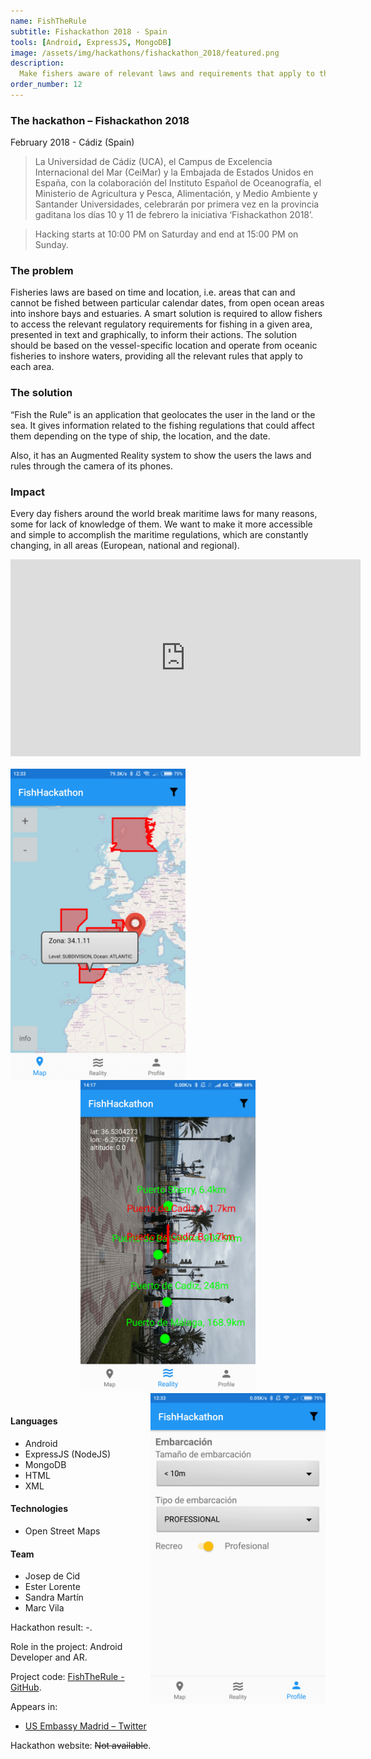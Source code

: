 ```yaml
---
name: FishTheRule
subtitle: Fishackathon 2018 - Spain
tools: [Android, ExpressJS, MongoDB]
image: /assets/img/hackathons/fishackathon_2018/featured.png
description:
  Make fishers aware of relevant laws and requirements that apply to the areas they work.
order_number: 12
---
```


### The hackathon – Fishackathon 2018

February 2018 - Cádiz (Spain)

> La Universidad de Cádiz (UCA), el Campus de Excelencia Internacional del Mar (CeiMar) y la
> Embajada de Estados Unidos en España, con la colaboración del Instituto Español de Oceanografía,
> el Ministerio de Agricultura y Pesca, Alimentación, y Medio Ambiente y Santander Universidades,
> celebrarán por primera vez en la provincia gaditana los días 10 y 11 de febrero la iniciativa
> ‘Fishackathon 2018’.

> Hacking starts at 10:00 PM on Saturday and end at 15:00 PM on Sunday.

### The problem

Fisheries laws are based on time and location, i.e. areas that can and cannot be fished between
particular calendar dates, from open ocean areas into inshore bays and estuaries. A smart solution
is required to allow fishers to access the relevant regulatory requirements for fishing in a given
area, presented in text and graphically, to inform their actions. The solution should be based on
the vessel-specific location and operate from oceanic fisheries to inshore waters, providing all the
relevant rules that apply to each area.

### The solution

“Fish the Rule” is an application that geolocates the user in the land or the sea. It gives
information related to the fishing regulations that could affect them depending on the type of ship,
the location, and the date.

Also, it has an Augmented Reality system to show the users the laws and rules through the camera of
its phones.

### Impact

Every day fishers around the world break maritime laws for many reasons, some for lack of knowledge
of them. We want to make it more accessible and simple to accomplish the maritime regulations, which
are constantly changing, in all areas (European, national and regional).

<div style="text-align: center;">
<iframe width="560" height="315" src="https://www.youtube.com/embed/JJFw8b8Uj2o" frameborder="0" allow="accelerometer; autoplay; clipboard-write; encrypted-media; gyroscope; picture-in-picture" allowfullscreen></iframe></div>
<br>

<div style="text-align: center;">
<img style="margin: 0 !important; float: left" src="/assets/img/hackathons/fishackathon_2018/screen1.png" width="280"/>
<img style="margin: 0 !important; display: inline" src="/assets/img/hackathons/fishackathon_2018/screen2.png" width="280"/>
<img style="margin: 0 !important; float: right" src="/assets/img/hackathons/fishackathon_2018/screen3.png" width="280"/>
</div>
<br>

#### Languages

- Android
- ExpressJS (NodeJS)
- MongoDB
- HTML
- XML

#### Technologies

- Open Street Maps

#### Team

- Josep de Cid
- Ester Lorente
- Sandra Martín
- Marc Vila

Hackathon result: -.

Role in the project: Android Developer and AR.

Project code: [FishTheRule - GitHub](https://github.com/JosepRivaille/Fishackathon).

Appears in:

- [US Embassy Madrid – Twitter](https://twitter.com/USembassyMadrid/status/962736218726334466)

Hackathon website: ~~Not available~~.
